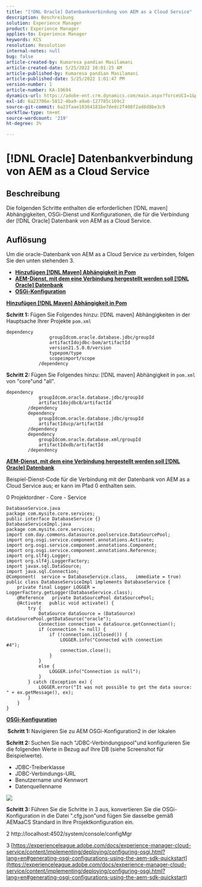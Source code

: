 ```yaml
---
title: "[!DNL Oracle] Datenbankverbindung von AEM as a Cloud Service"
description: Beschreibung
solution: Experience Manager
product: Experience Manager
applies-to: Experience Manager
keywords: KCS
resolution: Resolution
internal-notes: null
bug: false
article-created-by: Kumaresa pandian Masilamani
article-created-date: 5/25/2022 10:01:25 AM
article-published-by: Kumaresa pandian Masilamani
article-published-date: 5/25/2022 1:01:47 PM
version-number: 1
article-number: KA-19694
dynamics-url: https://adobe-ent.crm.dynamics.com/main.aspx?forceUCI=1&pagetype=entityrecord&etn=knowledgearticle&id=69414ca1-11dc-ec11-a7b6-0022480b073d
exl-id: 6a23706e-5812-4ba9-a9a6-127785c169c2
source-git-commit: 6a23faae10364181be7dedc2f408f2ad8d8be3c9
workflow-type: tm+mt
source-wordcount: '219'
ht-degree: 3%

---
```


# [!DNL Oracle] Datenbankverbindung von AEM as a Cloud Service

## Beschreibung


Die folgenden Schritte enthalten die erforderlichen [!DNL maven] Abhängigkeiten, OSGi-Dienst und Konfigurationen, die für die Verbindung der [!DNL Oracle] Datenbank von AEM as a Cloud Service.


## Auflösung


Um die oracle-Datenbank von AEM as a Cloud Service zu verbinden, folgen Sie den unten stehenden 3.

- <u><b>Hinzufügen [!DNL Maven] Abhängigkeit in Pom</b></u>
- <u><b>AEM-Dienst, mit dem eine Verbindung hergestellt werden soll [!DNL Oracle] Datenbank</b></u>
- <u><b>OSGi-Konfiguration</b></u>


<u><b>Hinzufügen [!DNL Maven] Abhängigkeit in Pom</b></u>

<b>Schritt 1:</b> Fügen Sie Folgendes hinzu: [!DNL maven] Abhängigkeiten in der Hauptsache Ihrer Projekte `pom.xml`

```
dependency
                groupIdcom.oracle.database.jdbc/groupId
                artifactIdojdbc-bom/artifactId
                version21.5.0.0/version
                typepom/type
                scopeimport/scope
            /dependency
```

<b>Schritt 2: </b>Fügen Sie Folgendes hinzu: [!DNL maven] Abhängigkeit in `pom.xml` von &quot;core&quot;und &quot;all&quot;.

```
dependency
            groupIdcom.oracle.database.jdbc/groupId
            artifactIdojdbc8/artifactId
        /dependency
        dependency
            groupIdcom.oracle.database.jdbc/groupId
            artifactIducp/artifactId
        /dependency
        dependency
            groupIdcom.oracle.database.xml/groupId
            artifactIdxdb/artifactId
        /dependency
```

<u><b>AEM-Dienst, mit dem eine Verbindung hergestellt werden soll [!DNL Oracle] Datenbank</b></u>

Beispiel-Dienst-Code für die Verbindung mit der Datenbank von AEM as a Cloud Service aus; er kann im Pfad 0 enthalten sein.

0 Projektordner - Core - Service

```
DatabaseService.java
package com.mysite.core.services; 
public interface DatabaseService {}
DatabaseServiceImpl.java
package com.mysite.core.services; 
import com.day.commons.datasource.poolservice.DataSourcePool;
import org.osgi.service.component.annotations.Activate;
import org.osgi.service.component.annotations.Component;
import org.osgi.service.component.annotations.Reference;
import org.slf4j.Logger;
import org.slf4j.LoggerFactory; 
import javax.sql.DataSource;
import java.sql.Connection; 
@Component(  service = DatabaseService.class,   immediate = true) public class DatabaseServiceImpl implements DatabaseService {   
    private final Logger LOGGER = LoggerFactory.getLogger(DatabaseService.class);   
    @Reference   private DataSourcePool dataSourcePool;   
    @Activate   public void activate() {     
        try {      
            DataSource dataSource = (DataSource) dataSourcePool.getDataSource("oracle");      
            Connection connection = dataSource.getConnection();       
            if (connection != null) {        
                if (!connection.isClosed()) {          
                    LOGGER.info("Connected with connection #4");          
                    connection.close();        
                }      
            }      
            else {        
                LOGGER.info("Connection is null");      
            }    
        } catch (Exception ex) {      
            LOGGER.error("It was not possible to get the data source: " + ex.getMessage(), ex);    
        }  
    }
}
```

<u><b>OSGi-Konfiguration</b></u>

<b> Schritt 1: </b>Navigieren Sie zu AEM OSGi-Konfiguration2 in der lokalen

<b>Schritt 2: </b>Suchen Sie nach &quot;JDBC-Verbindungspool&quot;und konfigurieren Sie die folgenden Werte in Bezug auf Ihre DB (siehe Screenshot für Beispielwerte).

- JDBC-Treiberklasse
- JDBC-Verbindungs-URL
- Benutzername und Kennwort
- Datenquellenname


![](assets/265e1a49-24dc-ec11-a7b6-0022480b073d.png)

<b>Schritt 3: </b>Führen Sie die Schritte in 3 aus, konvertieren Sie die OSGi-Konfiguration in die Datei &quot;.cfg.json&quot;und fügen Sie dasselbe gemäß AEMaaCS Standard in Ihre Projektkonfiguration ein.

2 http://localhost:4502/system/console/configMgr

3 [https://experienceleague.adobe.com/docs/experience-manager-cloud-service/content/implementing/deploying/configuring-osgi.html?lang=en#generating-osgi-configurations-using-the-aem-sdk-quickstart](https://experienceleague.adobe.com/docs/experience-manager-cloud-service/content/implementing/deploying/configuring-osgi.html?lang=en#generating-osgi-configurations-using-the-aem-sdk-quickstart)
